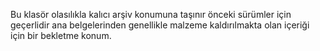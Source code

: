 Bu klasör olasılıkla kalıcı arşiv konumuna taşınır önceki sürümler için geçerlidir ana belgelerinden genellikle malzeme kaldırılmakta olan içeriği için bir bekletme konum.